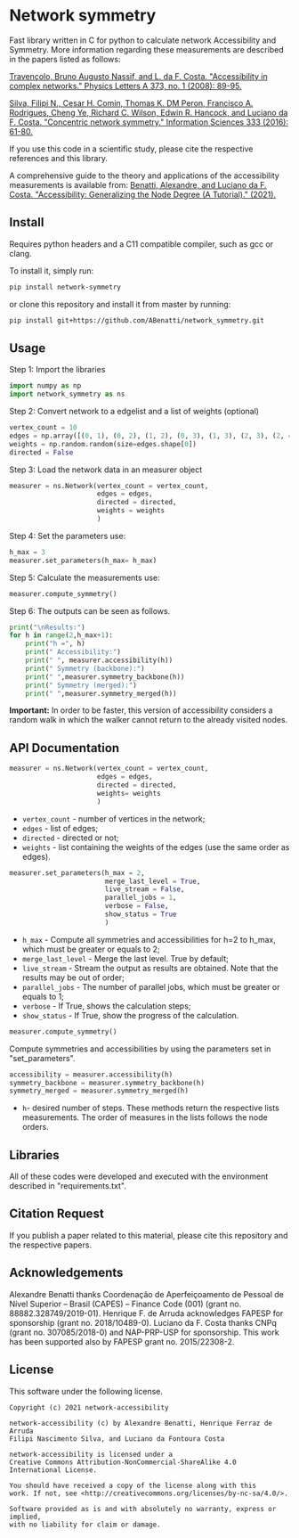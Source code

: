 # Network symmetry

Fast library written in C for python to calculate network Accessibility and Symmetry. More information regarding these measurements are described in the papers listed as follows:

[Travençolo, Bruno Augusto Nassif, and L. da F. Costa. "Accessibility in complex networks." Physics Letters A 373, no. 1 (2008): 89-95.](https://doi.org/10.1016/j.physleta.2008.10.069)

[Silva, Filipi N., Cesar H. Comin, Thomas K. DM Peron, Francisco A. Rodrigues, Cheng Ye, Richard C. Wilson, Edwin R. Hancock, and Luciano da F. Costa. "Concentric network symmetry." Information Sciences 333 (2016): 61-80.](https://arxiv.org/abs/1407.0224)

If you use this code in a scientific study, please cite the respective references and this library.

A comprehensive guide to the theory and applications of the accessibility measurements is available from: [Benatti, Alexandre, and Luciano da F. Costa. "Accessibility: Generalizing the Node Degree (A Tutorial)." (2021).](https://www.researchgate.net/publication/355081440_Accessibility_Generalizing_the_Node_Degree_CDT-62)

## Install

Requires python headers and a C11 compatible compiler, such as gcc or clang.

To install it, simply run:

```bash
pip install network-symmetry
```

or clone this repository and install it from master by running:

```bash
pip install git+https://github.com/ABenatti/network_symmetry.git
```
## Usage
Step 1: Import the libraries

```python
import numpy as np
import network_symmetry as ns
```

Step 2: Convert network to a edgelist and a list of weights (optional)

```python
vertex_count = 10
edges = np.array([(0, 1), (0, 2), (1, 2), (0, 3), (1, 3), (2, 3), (2, 4), (3, 4), (0, 4), (4, 5), (3, 5), (1, 5), (1, 6), (3, 6), (4, 6), (5, 7), (4, 7), (0, 7), (5, 8), (4, 8), (3, 8), (3, 9), (7, 9), (0, 9)])
weights = np.random.random(size=edges.shape[0])
directed = False
```

Step 3: Load the network data in an measurer object

```python
measurer = ns.Network(vertex_count = vertex_count, 
                      edges = edges, 
                      directed = directed, 
                      weights = weights
                      )
```

Step 4: Set the parameters use:
```python
h_max = 3
measurer.set_parameters(h_max= h_max)
```

Step 5: Calculate the measurements use: 
```python
measurer.compute_symmetry()
```

Step 6: The outputs can be seen as follows.
```python
print("\nResults:")
for h in range(2,h_max+1):
    print("h =", h)
    print(" Accessibility:")
    print(" ", measurer.accessibility(h))
    print(" Symmetry (backbone):")
    print(" ",measurer.symmetry_backbone(h))
    print(" Symmetry (merged):")
    print(" ",measurer.symmetry_merged(h))
```
**Important:** In order to be faster, this version of accessibility considers a random walk in which the walker cannot return to the already visited nodes.

## API Documentation
```python
measurer = ns.Network(vertex_count = vertex_count, 
                      edges = edges, 
                      directed = directed, 
                      weights= weights
                      )
```
- `vertex_count` - number of vertices in the network;
- `edges` - list of edges;
- `directed` - directed or not;
- `weights` - list containing the weights of the edges (use the same order as edges).


```python
measurer.set_parameters(h_max = 2,
                        merge_last_level = True,
                        live_stream = False,
                        parallel_jobs = 1,
                        verbose = False,
                        show_status = True
                        )
```
- `h_max` - Compute all symmetries and accessibilities for h=2 to h_max, which must be greater or equals to 2;
- `merge_last_level` - Merge the last level. True by default;
- `live_stream` - Stream the output as results are obtained. Note that the results may be out of order;
- `parallel_jobs` - The number of parallel jobs, which must be greater or equals to 1; 
- `verbose` - If True, shows the calculation steps;
- `show_status` - If True, show the progress of the calculation.


```python
measurer.compute_symmetry()
```
Compute symmetries and accessibilities by using the parameters set in "set_parameters".


```python
accessibility = measurer.accessibility(h)
symmetry_backbone = measurer.symmetry_backbone(h)
symmetry_merged = measurer.symmetry_merged(h)
```
- `h`- desired number of steps.
These methods return the respective lists measurements. The order of measures in the lists follows the node orders.

## Libraries
All of these codes were developed and executed with the environment described in "requirements.txt". 

## Citation Request
If you publish a paper related to this material, please cite this repository and the respective papers.

## Acknowledgements
Alexandre Benatti thanks Coordenação de Aperfeiçoamento de Pessoal de Nível Superior – Brasil (CAPES) – Finance Code (001) (grant no. 88882.328749/2019-01). Henrique F. de Arruda acknowledges FAPESP for sponsorship (grant no. 2018/10489-0). Luciano da F. Costa thanks CNPq (grant no. 307085/2018-0) and NAP-PRP-USP for sponsorship. This work has been supported also by FAPESP grant no. 2015/22308-2.

## License
This software under the following license.

```
Copyright (c) 2021 network-accessibility

network-accessibility (c) by Alexandre Benatti, Henrique Ferraz de Arruda
Filipi Nascimento Silva, and Luciano da Fontoura Costa

network-accessibility is licensed under a
Creative Commons Attribution-NonCommercial-ShareAlike 4.0 International License.

You should have received a copy of the license along with this
work. If not, see <http://creativecommons.org/licenses/by-nc-sa/4.0/>. 

Software provided as is and with absolutely no warranty, express or implied, 
with no liability for claim or damage.
```
